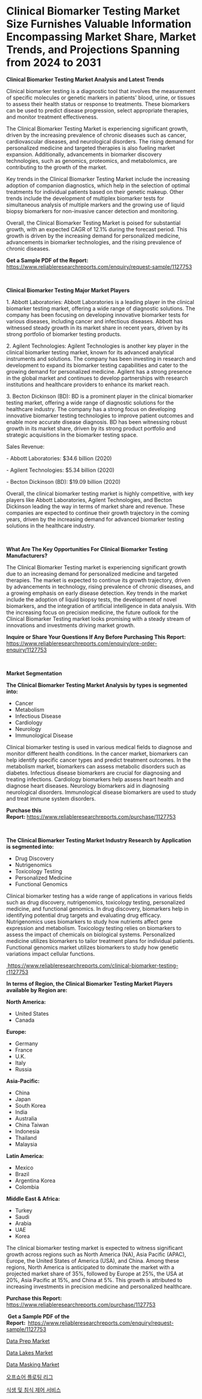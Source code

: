 <p><h1>Clinical Biomarker Testing Market Size Furnishes Valuable Information Encompassing Market Share, Market Trends, and Projections Spanning from 2024 to 2031</h1></p><p><strong>Clinical Biomarker Testing Market Analysis and Latest Trends</strong></p>
<p><p>Clinical biomarker testing is a diagnostic tool that involves the measurement of specific molecules or genetic markers in patients' blood, urine, or tissues to assess their health status or response to treatments. These biomarkers can be used to predict disease progression, select appropriate therapies, and monitor treatment effectiveness.</p><p>The Clinical Biomarker Testing Market is experiencing significant growth, driven by the increasing prevalence of chronic diseases such as cancer, cardiovascular diseases, and neurological disorders. The rising demand for personalized medicine and targeted therapies is also fueling market expansion. Additionally, advancements in biomarker discovery technologies, such as genomics, proteomics, and metabolomics, are contributing to the growth of the market.</p><p>Key trends in the Clinical Biomarker Testing Market include the increasing adoption of companion diagnostics, which help in the selection of optimal treatments for individual patients based on their genetic makeup. Other trends include the development of multiplex biomarker tests for simultaneous analysis of multiple markers and the growing use of liquid biopsy biomarkers for non-invasive cancer detection and monitoring.</p><p>Overall, the Clinical Biomarker Testing Market is poised for substantial growth, with an expected CAGR of 12.1% during the forecast period. This growth is driven by the increasing demand for personalized medicine, advancements in biomarker technologies, and the rising prevalence of chronic diseases.</p></p>
<p><strong>Get a Sample PDF of the Report:&nbsp;</strong> <a href="https://www.reliableresearchreports.com/enquiry/request-sample/1127753">https://www.reliableresearchreports.com/enquiry/request-sample/1127753</a></p>
<p>&nbsp;</p>
<p><strong>Clinical Biomarker Testing Major Market Players</strong></p>
<p><p>1. Abbott Laboratories: Abbott Laboratories is a leading player in the clinical biomarker testing market, offering a wide range of diagnostic solutions. The company has been focusing on developing innovative biomarker tests for various diseases, including cancer and infectious diseases. Abbott has witnessed steady growth in its market share in recent years, driven by its strong portfolio of biomarker testing products.</p><p>2. Agilent Technologies: Agilent Technologies is another key player in the clinical biomarker testing market, known for its advanced analytical instruments and solutions. The company has been investing in research and development to expand its biomarker testing capabilities and cater to the growing demand for personalized medicine. Agilent has a strong presence in the global market and continues to develop partnerships with research institutions and healthcare providers to enhance its market reach.</p><p>3. Becton Dickinson (BD): BD is a prominent player in the clinical biomarker testing market, offering a wide range of diagnostic solutions for the healthcare industry. The company has a strong focus on developing innovative biomarker testing technologies to improve patient outcomes and enable more accurate disease diagnosis. BD has been witnessing robust growth in its market share, driven by its strong product portfolio and strategic acquisitions in the biomarker testing space.</p><p>Sales Revenue:</p><p>- Abbott Laboratories: $34.6 billion (2020)</p><p>- Agilent Technologies: $5.34 billion (2020)</p><p>- Becton Dickinson (BD): $19.09 billion (2020)</p><p>Overall, the clinical biomarker testing market is highly competitive, with key players like Abbott Laboratories, Agilent Technologies, and Becton Dickinson leading the way in terms of market share and revenue. These companies are expected to continue their growth trajectory in the coming years, driven by the increasing demand for advanced biomarker testing solutions in the healthcare industry.</p></p>
<p>&nbsp;</p>
<p><strong>What Are The Key Opportunities For Clinical Biomarker Testing Manufacturers?</strong></p>
<p><p>The Clinical Biomarker Testing market is experiencing significant growth due to an increasing demand for personalized medicine and targeted therapies. The market is expected to continue its growth trajectory, driven by advancements in technology, rising prevalence of chronic diseases, and a growing emphasis on early disease detection. Key trends in the market include the adoption of liquid biopsy tests, the development of novel biomarkers, and the integration of artificial intelligence in data analysis. With the increasing focus on precision medicine, the future outlook for the Clinical Biomarker Testing market looks promising with a steady stream of innovations and investments driving market growth.</p></p>
<p><strong>Inquire or Share Your Questions If Any Before Purchasing This Report:</strong> <a href="https://www.reliableresearchreports.com/enquiry/pre-order-enquiry/1127753">https://www.reliableresearchreports.com/enquiry/pre-order-enquiry/1127753</a></p>
<p>&nbsp;</p>
<p><strong>Market Segmentation</strong></p>
<p><strong>The Clinical Biomarker Testing Market Analysis by types is segmented into:</strong></p>
<p><ul><li>Cancer</li><li>Metabolism</li><li>Infectious Disease</li><li>Cardiology</li><li>Neurology</li><li>Immunological Disease</li></ul></p>
<p><p>Clinical biomarker testing is used in various medical fields to diagnose and monitor different health conditions. In the cancer market, biomarkers can help identify specific cancer types and predict treatment outcomes. In the metabolism market, biomarkers can assess metabolic disorders such as diabetes. Infectious disease biomarkers are crucial for diagnosing and treating infections. Cardiology biomarkers help assess heart health and diagnose heart diseases. Neurology biomarkers aid in diagnosing neurological disorders. Immunological disease biomarkers are used to study and treat immune system disorders.</p></p>
<p><strong>Purchase this Report:&nbsp;</strong><a href="https://www.reliableresearchreports.com/purchase/1127753">https://www.reliableresearchreports.com/purchase/1127753</a></p>
<p>&nbsp;</p>
<p><strong>The Clinical Biomarker Testing Market Industry Research by Application is segmented into:</strong></p>
<p><ul><li>Drug Discovery</li><li>Nutrigenomics</li><li>Toxicology Testing</li><li>Personalized Medicine</li><li>Functional Genomics</li></ul></p>
<p><p>Clinical biomarker testing has a wide range of applications in various fields such as drug discovery, nutrigenomics, toxicology testing, personalized medicine, and functional genomics. In drug discovery, biomarkers help in identifying potential drug targets and evaluating drug efficacy. Nutrigenomics uses biomarkers to study how nutrients affect gene expression and metabolism. Toxicology testing relies on biomarkers to assess the impact of chemicals on biological systems. Personalized medicine utilizes biomarkers to tailor treatment plans for individual patients. Functional genomics market utilizes biomarkers to study how genetic variations impact cellular functions.</p></p>
<p><a href="https://www.reliableresearchreports.com/clinical-biomarker-testing-r1127753">&nbsp;https://www.reliableresearchreports.com/clinical-biomarker-testing-r1127753</a></p>
<p><strong>In terms of Region, the Clinical Biomarker Testing Market Players available by Region are:</strong></p>
<p>
    <p> <strong> North America: </strong>
        <ul>
            <li>United States</li>
            <li>Canada</li>
        </ul>
        </p> 
    <p> <strong> Europe: </strong>
        <ul>
            <li>Germany</li>
            <li>France</li>
            <li>U.K.</li>
            <li>Italy</li>
            <li>Russia</li>
        </ul>
        </p> 
    <p> <strong> Asia-Pacific: </strong>
        <ul>
            <li>China</li>
            <li>Japan</li>
            <li>South Korea</li>
            <li>India</li>
            <li>Australia</li>
            <li>China Taiwan</li>
            <li>Indonesia</li>
            <li>Thailand</li>
            <li>Malaysia</li>
        </ul>
        </p> 
    <p> <strong> Latin America: </strong>
        <ul>
            <li>Mexico</li>
            <li>Brazil</li>
            <li>Argentina Korea</li>
            <li>Colombia</li>
        </ul>
        </p> 
    <p> <strong> Middle East & Africa: </strong>
        <ul>
            <li>Turkey</li>
            <li>Saudi</li>
            <li>Arabia</li>
            <li>UAE</li>
            <li>Korea</li>
        </ul>
    </p>
    </p>
<p><p>The clinical biomarker testing market is expected to witness significant growth across regions such as North America (NA), Asia Pacific (APAC), Europe, the United States of America (USA), and China. Among these regions, North America is anticipated to dominate the market with a projected market share of 35%, followed by Europe at 25%, the USA at 20%, Asia Pacific at 15%, and China at 5%. This growth is attributed to increasing investments in precision medicine and personalized healthcare.</p></p>
<p><strong>Purchase this Report: </strong><a href="https://www.reliableresearchreports.com/purchase/1127753">https://www.reliableresearchreports.com/purchase/1127753</a></p>
<p>&nbsp;<strong>Get a Sample PDF of the Report:&nbsp;&nbsp;</strong><a href="https://www.reliableresearchreports.com/enquiry/request-sample/1127753">https://www.reliableresearchreports.com/enquiry/request-sample/1127753</a></p>
<p><strong></strong></p>
<p><p><a href="https://github.com/elizabethdagraca/Market-Research-Report-List-4/blob/main/data-prep-market.md">Data Prep Market</a></p><p><a href="https://github.com/eliyamanson4561/Market-Research-Report-List-1/blob/main/data-lakes-market.md">Data Lakes Market</a></p><p><a href="https://github.com/santosh758595/Market-Research-Report-List-5/blob/main/data-masking-market.md">Data Masking Market</a></p><p><a href="https://github.com/muchswr/Market-Research-Report-List-2/blob/main/620882980459.md">오프쇼어 플로팅 리그</a></p><p><a href="https://github.com/alpinestartsekian/Market-Research-Report-List-2/blob/main/450189180458.md">식생 및 침식 제어 서비스</a></p></p>